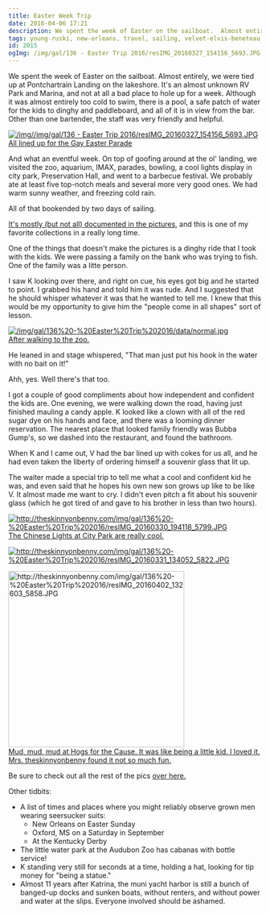 ```yaml
---
title: Easter Week Trip
date: 2016-04-06 17:21
description: We spent the week of Easter on the sailboat.  Almost entirely, we were tied up at Pontchartrain Landing on the lakeshore.  It's an almost unknown RV Park and Marina, and not at all a bad place to hole up for a week.
tags: young-ruski, new-orleans, travel, sailing, velvet-elvis-beneteau
id: 2015
ogImg: /img/gal/136 - Easter Trip 2016/resIMG_20160327_154156_5693.JPG
---
```

We spent the week of Easter on the sailboat.  Almost entirely, we were tied up at Pontchartrain Landing on the lakeshore.  It's an almost unknown RV Park and Marina, and not at all a bad place to hole up for a week.  Although it was almost entirely too cold to swim, there is a pool, a safe patch of water for the kids to dinghy and paddleboard, and all of it is in view from the bar.  Other than one bartender, the staff was very friendly and helpful.

<a class="lightview centered" href="/img//img/gal/136 - Easter Trip 2016/resIMG_20160327_154156_5693.JPG" data-lightview-caption="All lined up for the Gay Easter Parade" data-lightview-group="group1"><img src="/img//img/gal/136 - Easter Trip 2016/resIMG_20160327_154156_5693.JPG" alt="/img//img/gal/136 - Easter Trip 2016/resIMG_20160327_154156_5693.JPG"><br><span class="caption">All lined up for the Gay Easter Parade</span></a>

And what an eventful week.  On top of goofing around at the ol' landing, we visited the zoo, aquarium, IMAX, parades, bowling, a cool lights display in city park, Preservation Hall, and went to a barbecue festival.  We probably ate at least five top-notch meals and several more very good ones.  We had warm sunny weather, and freezing cold rain.

All of that bookended by two days of sailing.

<a href="/gal/136%20-%20Easter%20Trip%202016/">It's mostly (but not all) documented in the pictures</a>, and this is one of my favorite collections in a really long time.

One of the things that doesn't make the pictures is a dinghy ride that I took with the kids.  We were passing a family on the bank who was trying to fish.  One of the family was a litte person.

I saw K looking over there, and right on cue, his eyes got big and he started to point.  I grabbed his hand and told him it was rude.  And I suggested that he should whisper whatever it was that he wanted to tell me.  I knew that this would be my opportunity to give him the "people come in all shapes" sort of lesson.

<a class="lightview centered" href="/img/gal/136%20-%20Easter%20Trip%202016/data/normal.jpg" data-lightview-caption="After walking to the zoo." data-lightview-group="group1"><img src="/img/gal/136%20-%20Easter%20Trip%202016/data/normal.jpg" alt="/img/gal/136%20-%20Easter%20Trip%202016/data/normal.jpg"><br><span class="caption">After walking to the zoo.</span></a>

He leaned in and stage whispered, "That man just put his hook in the water with no bait on it!"

Ahh, yes.  Well there's that too.

I got a couple of good compliments about how independent and confident the kids are.  One evening, we were walking down the road, having just finished mauling a candy apple.  K looked like a clown with all of the red sugar dye on his hands and face, and there was a looming dinner reservation.  The nearest place that looked family friendly was Bubba Gump's, so we dashed into the restaurant, and found the bathroom.

When K and I came out, V had the bar lined up with cokes for us all, and he had even taken the liberty of ordering himself a souvenir glass that lit up.  

The waiter made a special trip to tell me what a cool and confident kid he was, and even said that he hopes his own new son grows up like to be like V.  It almost made me want to cry.  I didn't even pitch a fit about his souvenir glass (which he got tired of and gave to his brother in less than two hours).

<a class="lightview centered" href="http://theskinnyonbenny.com/img/gal/136%20-%20Easter%20Trip%202016/resIMG_20160330_194118_5799.JPG" data-lightview-caption="The Chinese Lights at City Park are really cool." data-lightview-group="group1"><img src="http://theskinnyonbenny.com/img/gal/136%20-%20Easter%20Trip%202016/resIMG_20160330_194118_5799.JPG" alt="http://theskinnyonbenny.com/img/gal/136%20-%20Easter%20Trip%202016/resIMG_20160330_194118_5799.JPG"><br><span class="caption">The Chinese Lights at City Park are really cool.</span></a>

<a class="lightview centered" href="http://theskinnyonbenny.com/img/gal/136%20-%20Easter%20Trip%202016/resIMG_20160331_134052_5822.JPG" data-lightview-caption="" data-lightview-group="group1"><img src="http://theskinnyonbenny.com/img/gal/136%20-%20Easter%20Trip%202016/resIMG_20160331_134052_5822.JPG" alt="http://theskinnyonbenny.com/img/gal/136%20-%20Easter%20Trip%202016/resIMG_20160331_134052_5822.JPG"><br><span class="caption"></span></a>

<a class="lightview centered" href="http://theskinnyonbenny.com/img/gal/136%20-%20Easter%20Trip%202016/resIMG_20160402_132603_5858.JPG" data-lightview-caption="Mud, mud, mud at Hogs for the Cause.  It was like being a little kid.  I loved it.  Mrs. theskinnyonbenny found it not so much fun.
" data-lightview-group="group1"><img src="http://theskinnyonbenny.com/img/gal/136%20-%20Easter%20Trip%202016/resIMG_20160402_132603_5858.JPG" alt="http://theskinnyonbenny.com/img/gal/136%20-%20Easter%20Trip%202016/resIMG_20160402_132603_5858.JPG" height="350px"><br><span class="caption">Mud, mud, mud at Hogs for the Cause.  It was like being a little kid.  I loved it.  Mrs. theskinnyonbenny found it not so much fun.
</span></a>

Be sure to check out all the rest of the pics <a href="http://theskinnyonbenny.com/pg4.php?spgmGal=136%20-%20Easter%20Trip%202016">over here.</a>

Other tidbits:

<ul>
<li>
A list of times and places where you might reliably observe grown men wearing seersucker suits:
<ul><li>New Orleans on Easter Sunday</li><li>Oxford, MS on a Saturday in September</li><li>At the Kentucky Derby</li></ul>
</li>
<li>The little water park at the Audubon Zoo has cabanas with bottle service!
</li>
<li>K standing very still for seconds at a time, holding a hat, looking for tip money for "being a statue."
</li>
<li>Almost 11 years after Katrina, the muni yacht harbor is still a bunch of banged-up docks and sunken boats, without renters, and without power and water at the slips.  Everyone involved should be ashamed.
</li>
</ul>

